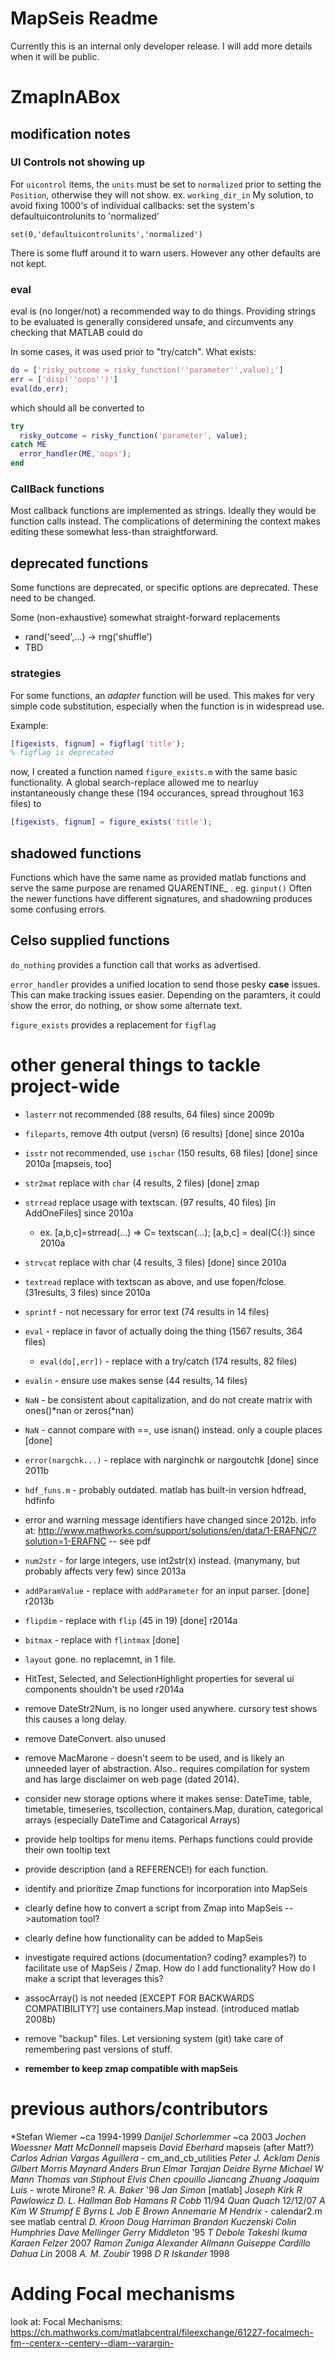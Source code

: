 # MapSeis Readme

Currently this is an internal only developer release. I will add more details when it will be public.

# ZmapInABox
## modification notes

### UI Controls not showing up
For `uicontrol` items, the `units` must be set to `normalized` prior to setting the `Position`, otherwise they will not show.  ex. `working_dir_in`
My solution, to avoid fixing 1000's of individual callbacks: set the system's defaultuicontrolunits to 'normalized'

`set(0,'defaultuicontrolunits','normalized')`

There is some fluff around it to warn users. However any other defaults are not kept.

### eval
eval is (no longer/not) a recommended way to do things. Providing strings to be evaluated is generally considered unsafe, and circumvents any checking that MATLAB could do

In some cases, it was used prior to "try/catch".  What exists:

```matlab
do = ['risky_outcome = risky_function(''parameter'',value);']
err = ['disp(''oops'')']
eval(do,err);
```

which should all be converted to
```matlab
try
  risky_outcome = risky_function('parameter', value);
catch ME
  error_handler(ME,'oops');
end
```

### CallBack functions
Most callback functions are implemented as strings. Ideally they would be function calls instead.  The complications of determining the context makes editing these somewhat less-than straightforward.

## deprecated functions
Some functions are deprecated, or specific options are deprecated.  These need to be changed.

Some (non-exhaustive) somewhat straight-forward replacements
* rand('seed',...) -> rng('shuffle')  
* TBD

### strategies
For some functions, an *adapter* function will be used. This makes for very simple code substitution, especially when the function is in widespread use.

Example:
```matlab
[figexists, fignum] = figflag('title');
% figflag is deprecated
```

now, I created a function named `figure_exists.m` with the same basic functionality.  A global search-replace allowed me to nearluy instantaneously change these (194 occurances, spread throughout 163 files) to 

```matlab
[figexists, fignum] = figure_exists('title');
```

## shadowed functions
Functions which have the same name as provided matlab functions and serve the same purpose are renamed QUARENTINE_ .  eg. `ginput()`
Often the newer functions have different signatures, and shadowning produces some confusing errors.

## Celso supplied functions
`do_nothing` provides a function call that works as advertised.

`error_handler` provides a unified location to send those pesky **case** issues.  This can make tracking issues easier.
  Depending on the paramters, it could show the error, do nothing, or show some alternate text.

`figure_exists` provides a replacement for `figflag`

# other general things to tackle project-wide
* `lasterr` not recommended (88 results, 64 files) since 2009b
* `fileparts`, remove 4th output (versn) (6 results) [done] since 2010a
* `isstr` not recommended, use `ischar` (150 results, 68 files) [done] since 2010a [mapseis, too]
* `str2mat` replace with `char` (4 results, 2 files) [done] zmap
* `strread` replace usage with textscan. (97 results, 40 files) [in AddOneFiles] since 2010a
  * ex. [a,b,c]=strread(...) => C= textscan(...); [a,b,c] = deal(C{:}) since 2010a
* `strvcat` replace with char  (4 results, 3 files) [done] since 2010a
* `textread` replace with textscan as above, and use fopen/fclose.  (31results, 3 files) since 2010a
* `sprintf` - not necessary for error text (74 results in 14 files)
* `eval` - replace in favor of actually doing the thing (1567 results, 364 files) 
  * `eval(do[,err])` - replace with a try/catch (174 results, 82 files)
* `evalin` - ensure use makes sense (44 results, 14 files)
* `NaN` - be consistent about capitalization, and do not create matrix with ones()*nan or zeros(*nan)
* `NaN` - cannot compare with ==, use isnan() instead.  only a couple places [done]
* `error(nargchk...)` - replace with narginchk or nargoutchk [done] since 2011b
* `hdf_funs.m` - probably outdated. matlab has built-in version hdfread, hdfinfo
* error and warning message identifiers have changed since 2012b.  info at: http://www.mathworks.com/support/solutions/en/data/1-ERAFNC/?solution=1-ERAFNC -- see pdf
* `num2str` - for large integers, use int2str(x) instead. (manymany, but probably affects very few)
since 2013a
* `addParamValue` - replace with `addParameter` for an input parser.  [done] r2013b
* `flipdim` - replace with `flip` (45 in 19) [done] r2014a
* `bitmax` - replace with `flintmax` [done]
* `layout` gone.  no replacemnt, in 1 file.
* HitTest, Selected, and SelectionHighlight properties for several ui components shouldn't be used r2014a

* remove DateStr2Num, is no longer used anywhere. cursory test shows this causes a long delay.
* remove DateConvert. also unused

* remove MacMarone - doesn't seem to be used, and is likely an unneeded layer of abstraction.  Also.. requires compilation for system and has large disclaimer on web page (dated 2014).

* consider new storage options where it makes sense:  DateTime, table, timetable, timeseries, tscollection, containers.Map,  duration, categorical arrays (especially DateTime and Catagorical Arrays)

* provide help tooltips for menu items.  Perhaps functions could provide their own tooltip text
* provide description (and a REFERENCE!) for each function. 
* identify and prioritize Zmap functions for incorporation into MapSeis
* clearly define how to convert a script from Zmap into MapSeis -->automation tool?
* clearly define how functionality can be added to MapSeis

* investigate required actions (documentation? coding? examples?) to facilitate use of MapSeis / Zmap. How do I add functionality? How do I make a script that leverages this?

* assocArray() is not needed [EXCEPT FOR BACKWARDS COMPATIBILITY?] use containers.Map instead. (introduced matlab 2008b)

* remove "backup" files.  Let versioning system (git) take care of remembering past versions of stuff.

* **remember to keep zmap compatible with mapSeis**

# previous authors/contributors
*Stefan Wiemer ~ca 1994-1999
*Danijel Schorlemmer* ~ca 2003
*Jochen Woessner*
*Matt McDonnell* mapseis
*David Eberhard* mapseis (after Matt?)
*Carlos Adrian Vargas Aguillera* - cm_and_cb_utilities
*Peter J. Acklam*
*Denis Gilbert*
*Morris Maynard*
*Anders Brun*
*Elmar Tarajan*
*Deidre Byrne*
*Michael W Mann*
*Thomas van Stiphout*
*Elvis Chen*
*cpouillo*
*Jiancang Zhuang*
*Joaquim Luis* - wrote Mirone?
*R. A. Baker* '98
*Jan Simon* [matlab]
*Joseph Kirk*
*R Pawlowicz*
*D. L. Hallman*
*Bob Hamans*
*R Cobb* 11/94
*Quan Quach* 12/12/07
*A Kim*
*W Strumpf*
*E Byrns*
*L Job*
*E Brown*
*Annemarie*
*M Hendrix* - calendar2.m see matlab central
*D. Kroon*
*Doug Harriman*
*Brandon Kuczenski*
*Colin Humphries*
*Dave Mellinger*
*Gerry Middleton* '95
*T Debole*
*Takeshi Ikuma*
*Karaen Felzer* 2007
*Ramon Zuniga*
*Alexander Allmann*
*Guiseppe Cardillo*
*Dahua Lin* 2008
*A. M. Zoubir* 1998
*D R Iskander* 1998

# Adding Focal mechanisms
look at:
Focal Mechanisms:
https://ch.mathworks.com/matlabcentral/fileexchange/61227-focalmech-fm--centerx--centery--diam--varargin-